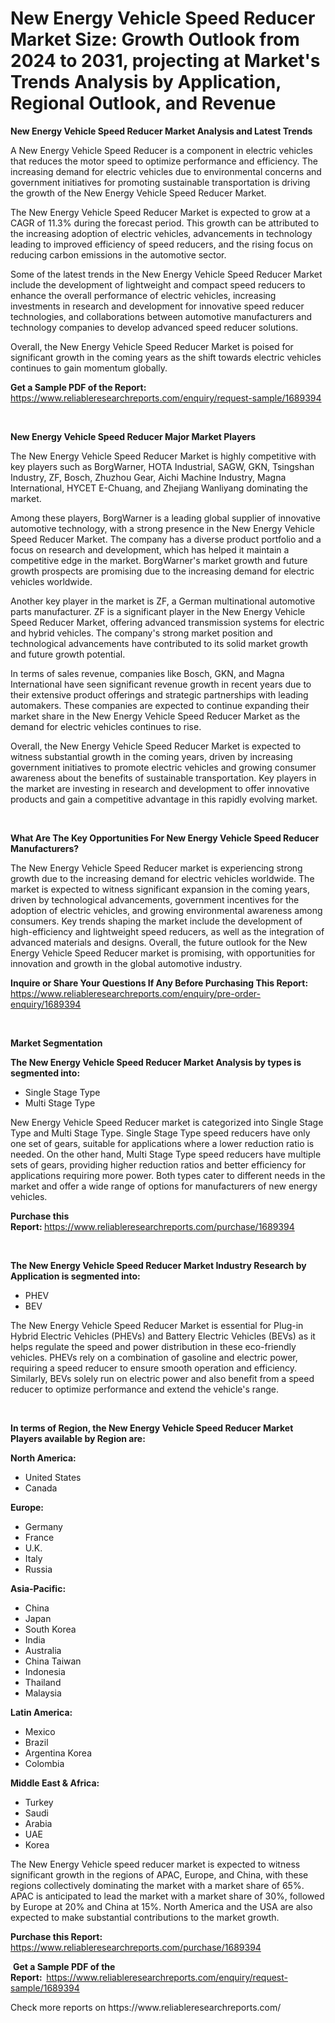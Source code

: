 <p><h1>New Energy Vehicle Speed Reducer Market Size: Growth Outlook from 2024 to 2031, projecting at Market's Trends Analysis by Application, Regional Outlook, and Revenue</h1></p><p><strong>New Energy Vehicle Speed Reducer Market Analysis and Latest Trends</strong></p>
<p><p>A New Energy Vehicle Speed Reducer is a component in electric vehicles that reduces the motor speed to optimize performance and efficiency. The increasing demand for electric vehicles due to environmental concerns and government initiatives for promoting sustainable transportation is driving the growth of the New Energy Vehicle Speed Reducer Market. </p><p>The New Energy Vehicle Speed Reducer Market is expected to grow at a CAGR of 11.3% during the forecast period. This growth can be attributed to the increasing adoption of electric vehicles, advancements in technology leading to improved efficiency of speed reducers, and the rising focus on reducing carbon emissions in the automotive sector.</p><p>Some of the latest trends in the New Energy Vehicle Speed Reducer Market include the development of lightweight and compact speed reducers to enhance the overall performance of electric vehicles, increasing investments in research and development for innovative speed reducer technologies, and collaborations between automotive manufacturers and technology companies to develop advanced speed reducer solutions.</p><p>Overall, the New Energy Vehicle Speed Reducer Market is poised for significant growth in the coming years as the shift towards electric vehicles continues to gain momentum globally.</p></p>
<p><strong>Get a Sample PDF of the Report:&nbsp;</strong> <a href="https://www.reliableresearchreports.com/enquiry/request-sample/1689394">https://www.reliableresearchreports.com/enquiry/request-sample/1689394</a></p>
<p>&nbsp;</p>
<p><strong>New Energy Vehicle Speed Reducer Major Market Players</strong></p>
<p><p>The New Energy Vehicle Speed Reducer Market is highly competitive with key players such as BorgWarner, HOTA Industrial, SAGW, GKN, Tsingshan Industry, ZF, Bosch, Zhuzhou Gear, Aichi Machine Industry, Magna International, HYCET E-Chuang, and Zhejiang Wanliyang dominating the market. </p><p>Among these players, BorgWarner is a leading global supplier of innovative automotive technology, with a strong presence in the New Energy Vehicle Speed Reducer Market. The company has a diverse product portfolio and a focus on research and development, which has helped it maintain a competitive edge in the market. BorgWarner's market growth and future growth prospects are promising due to the increasing demand for electric vehicles worldwide.</p><p>Another key player in the market is ZF, a German multinational automotive parts manufacturer. ZF is a significant player in the New Energy Vehicle Speed Reducer Market, offering advanced transmission systems for electric and hybrid vehicles. The company's strong market position and technological advancements have contributed to its solid market growth and future growth potential.</p><p>In terms of sales revenue, companies like Bosch, GKN, and Magna International have seen significant revenue growth in recent years due to their extensive product offerings and strategic partnerships with leading automakers. These companies are expected to continue expanding their market share in the New Energy Vehicle Speed Reducer Market as the demand for electric vehicles continues to rise. </p><p>Overall, the New Energy Vehicle Speed Reducer Market is expected to witness substantial growth in the coming years, driven by increasing government initiatives to promote electric vehicles and growing consumer awareness about the benefits of sustainable transportation. Key players in the market are investing in research and development to offer innovative products and gain a competitive advantage in this rapidly evolving market.</p></p>
<p>&nbsp;</p>
<p><strong>What Are The Key Opportunities For New Energy Vehicle Speed Reducer Manufacturers?</strong></p>
<p><p>The New Energy Vehicle Speed Reducer market is experiencing strong growth due to the increasing demand for electric vehicles worldwide. The market is expected to witness significant expansion in the coming years, driven by technological advancements, government incentives for the adoption of electric vehicles, and growing environmental awareness among consumers. Key trends shaping the market include the development of high-efficiency and lightweight speed reducers, as well as the integration of advanced materials and designs. Overall, the future outlook for the New Energy Vehicle Speed Reducer market is promising, with opportunities for innovation and growth in the global automotive industry.</p></p>
<p><strong>Inquire or Share Your Questions If Any Before Purchasing This Report:</strong> <a href="https://www.reliableresearchreports.com/enquiry/pre-order-enquiry/1689394">https://www.reliableresearchreports.com/enquiry/pre-order-enquiry/1689394</a></p>
<p>&nbsp;</p>
<p><strong>Market Segmentation</strong></p>
<p><strong>The New Energy Vehicle Speed Reducer Market Analysis by types is segmented into:</strong></p>
<p><ul><li>Single Stage Type</li><li>Multi Stage Type</li></ul></p>
<p><p>New Energy Vehicle Speed Reducer market is categorized into Single Stage Type and Multi Stage Type. Single Stage Type speed reducers have only one set of gears, suitable for applications where a lower reduction ratio is needed. On the other hand, Multi Stage Type speed reducers have multiple sets of gears, providing higher reduction ratios and better efficiency for applications requiring more power. Both types cater to different needs in the market and offer a wide range of options for manufacturers of new energy vehicles.</p></p>
<p><strong>Purchase this Report:&nbsp;</strong><a href="https://www.reliableresearchreports.com/purchase/1689394">https://www.reliableresearchreports.com/purchase/1689394</a></p>
<p>&nbsp;</p>
<p><strong>The New Energy Vehicle Speed Reducer Market Industry Research by Application is segmented into:</strong></p>
<p><ul><li>PHEV</li><li>BEV</li></ul></p>
<p><p>The New Energy Vehicle Speed Reducer Market is essential for Plug-in Hybrid Electric Vehicles (PHEVs) and Battery Electric Vehicles (BEVs) as it helps regulate the speed and power distribution in these eco-friendly vehicles. PHEVs rely on a combination of gasoline and electric power, requiring a speed reducer to ensure smooth operation and efficiency. Similarly, BEVs solely run on electric power and also benefit from a speed reducer to optimize performance and extend the vehicle's range.</p></p>
<p>&nbsp;</p>
<p><strong>In terms of Region, the New Energy Vehicle Speed Reducer Market Players available by Region are:</strong></p>
<p>
    <p> <strong> North America: </strong>
        <ul>
            <li>United States</li>
            <li>Canada</li>
        </ul>
        </p> 
    <p> <strong> Europe: </strong>
        <ul>
            <li>Germany</li>
            <li>France</li>
            <li>U.K.</li>
            <li>Italy</li>
            <li>Russia</li>
        </ul>
        </p> 
    <p> <strong> Asia-Pacific: </strong>
        <ul>
            <li>China</li>
            <li>Japan</li>
            <li>South Korea</li>
            <li>India</li>
            <li>Australia</li>
            <li>China Taiwan</li>
            <li>Indonesia</li>
            <li>Thailand</li>
            <li>Malaysia</li>
        </ul>
        </p> 
    <p> <strong> Latin America: </strong>
        <ul>
            <li>Mexico</li>
            <li>Brazil</li>
            <li>Argentina Korea</li>
            <li>Colombia</li>
        </ul>
        </p> 
    <p> <strong> Middle East & Africa: </strong>
        <ul>
            <li>Turkey</li>
            <li>Saudi</li>
            <li>Arabia</li>
            <li>UAE</li>
            <li>Korea</li>
        </ul>
    </p>
    </p>
<p><p>The New Energy Vehicle speed reducer market is expected to witness significant growth in the regions of APAC, Europe, and China, with these regions collectively dominating the market with a market share of 65%. APAC is anticipated to lead the market with a market share of 30%, followed by Europe at 20% and China at 15%. North America and the USA are also expected to make substantial contributions to the market growth.</p></p>
<p><strong>Purchase this Report: </strong><a href="https://www.reliableresearchreports.com/purchase/1689394">https://www.reliableresearchreports.com/purchase/1689394</a></p>
<p>&nbsp;<strong>Get a Sample PDF of the Report:&nbsp;&nbsp;</strong><a href="https://www.reliableresearchreports.com/enquiry/request-sample/1689394">https://www.reliableresearchreports.com/enquiry/request-sample/1689394</a></p>
<p><strong></strong></p>
<p>Check more reports on https://www.reliableresearchreports.com/</p>